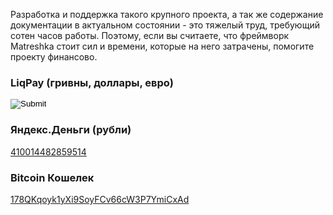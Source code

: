 Разработка и поддержка такого крупного проекта, а так же содержание документации в актуальном состоянии - это тяжелый труд, требующий сотен часов работы. Поэтому, если вы считаете, что фреймворк Matreshka стоит сил и времени, которые на него затрачены, помогите проекту финансово.

### LiqPay (гривны, доллары, евро)

<form method="POST" accept-charset="utf-8" action="https://www.liqpay.com/api/3/checkout">
<input type="hidden" name="data" value="eyJ2ZXJzaW9uIjozLCJhY3Rpb24iOiJwYXlkb25hdGUiLCJwdWJsaWNfa2V5IjoiaTE1MzAxOTQ4NjA2IiwiYW1vdW50IjoiMjAwIiwiY3VycmVuY3kiOiJVQUgiLCJkZXNjcmlwdGlvbiI6Ik1hdHJlc2hrYS5qcyBEb25hdGUiLCJ0eXBlIjoiZG9uYXRlIiwibGFuZ3VhZ2UiOiJlbiJ9" />
<input type="hidden" name="signature" value="TnNOjNuVaP7Qw47lycA1bJdK9kA=" />
<input type="image" src="//static.liqpay.com/buttons/d1en.png" name="btn_text" />
</form>

### Яндекс.Деньги (рубли)

[410014482859514](https://money.yandex.ru/to/410014482859514/500)

### Bitcoin Кошелек
<a href="bitcoin:178QKqoyk1yXi9SoyFCv66cW3P7YmiCxAd">178QKqoyk1yXi9SoyFCv66cW3P7YmiCxAd</a>
